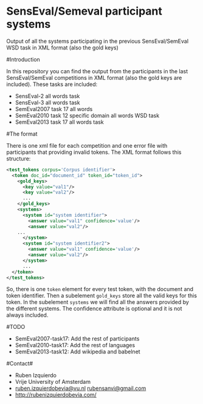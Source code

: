 # SensEval/Semeval participant systems
Output of all the systems participating in the previous SensEval/SemEval WSD task in XML format (also the gold keys)

#Introduction

In this repository you can find the output from the participants in the last SensEval/SemEval competitions in XML format (also the gold
keys are included). These tasks are included:

* SensEval-2 all words task
* SensEval-3 all words task
* SemEval2007 task 17 all words
* SemEval2010 task 12 specific domain all words WSD task
* SemEval2013 task 17 all words task

#The format

There is one xml file for each competition and one error file with participants that providing invalid tokens. The XML format
follows this structure:
```xml
<test_tokens corpus='Corpus identifier'>
  <token doc_id="document_id" token_id="token_id">
    <gold_keys>
      <key value="val1"/>
      <key value="val2"/>         
      ...
    </gold_keys>
    <systems>
      <system id="system identifier">
        <answer value="val1" confidence='value'/>
        <answer value="val2"/>
 	...
      </system>
      <system id="system identifier2">          
        <answer value="val1" confidence='value'/>
        <answer value="val2"/>              
      </system>
      ...
  </token>
</test_tokens>
```

So, there is one `token` element for every test token, with the document and token identifier. Then a subelement
`gold_keys` store all the valid keys for this token. In the subelement `systems` we will find all the answers provided
by the different systems. The confidence attribute is optional and it is not always included.

#TODO

* SemEval2007-task17: Add the rest of participants
* SemEval2010-task17: Add the rest of languages
* SemEval2013-task12: Add wikipedia and babelnet

#Contact#
* Ruben Izquierdo
* Vrije University of Amsterdam
* ruben.izquierdobevia@vu.nl  rubensanvi@gmail.com
* http://rubenizquierdobevia.com/